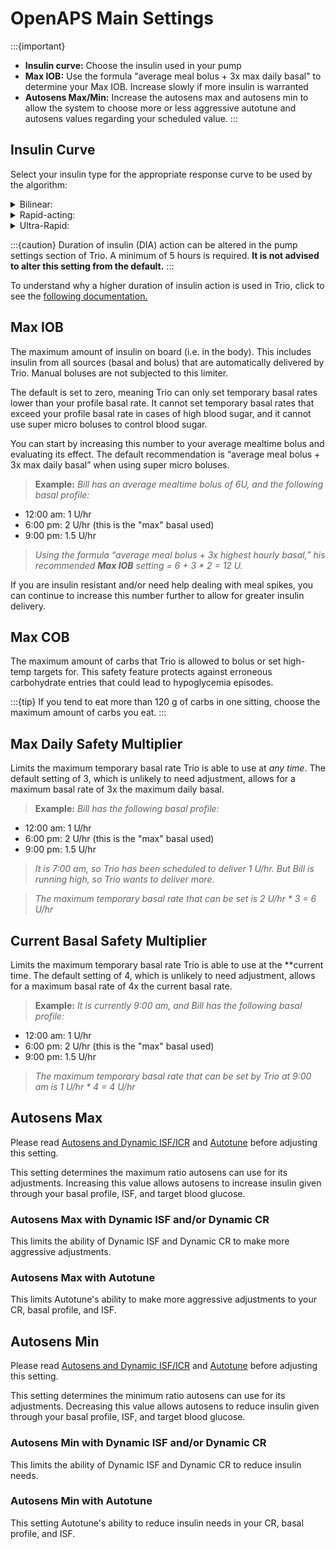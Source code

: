 # OpenAPS Main Settings
:::{important}
- **Insulin curve:** Choose the insulin used in your pump
- **Max IOB:** Use the formula "average meal bolus + 3x max daily basal" to determine your Max IOB. Increase slowly if more insulin is warranted
- **Autosens Max/Min:** Increase the autosens max and autosens min to allow the system to choose more or less aggressive autotune and autosens values regarding your scheduled value.
:::

## Insulin Curve
Select your insulin type for the appropriate response curve to be used by the algorithm:

<details>
<summary>Bilinear:</summary>
  This IOB curve is based on a bilinear activity curve that varies by the user’s duration of insulin action setting in their pump.
</details> 
<details>
<summary>Rapid-acting:</summary>
  This is the default setting for Novolog, Novorapid, Humalog, and Apidra insulins. Selecting this setting will cause OpenAPS to use an exponential activity curve with a peak activity set at 75 minutes and a duration of insulin action set at 300 minutes (5 hours).
</details>
<details>
<summary>Ultra-Rapid:</summary>
  This is the default setting for Fiasp and Lyumjev. It uses an exponential activity curve with a peak activity set at 55 minutes and a duration of insulin action set at 300 minutes (5 hours).
</details>

:::{caution}
Duration of insulin (DIA) action can be altered in the pump settings section of Trio. A minimum of 5 hours is required. **It is not advised to alter this setting from the default.**
:::

To understand why a higher duration of insulin action is used in Trio, click to see the [following documentation.](https://www.diabettech.com/insulin/why-we-are-regularly-wrong-in-the-duration-of-insulin-action-dia-times-we-use-and-why-it-matters/)

## Max IOB
The maximum amount of insulin on board (i.e. in the body). This includes insulin from all sources (basal and bolus) that are automatically delivered by Trio. Manual boluses are not subjected to this limiter. 

The default is set to zero, meaning Trio can only set temporary basal rates lower than your profile basal rate. It cannot set temporary basal rates that exceed your profile basal rate in cases of high blood sugar, and it cannot use super micro boluses to control blood sugar.  

You can start by increasing this number to your average mealtime bolus and evaluating its effect. The default recommendation is “average meal bolus + 3x max daily basal” when using super micro boluses.

>**Example:** _Bill has an average mealtime bolus of 6U, and the following basal profile:_

  - 12:00 am: 1 U/hr
  - 6:00 pm: 2 U/hr (this is the "max" basal used)
  - 9:00 pm: 1.5 U/hr

>_Using the formula “average meal bolus + 3x highest hourly basal,” his recommended **Max IOB** setting = 6 + 3 * 2 = 12 U._

If you are insulin resistant and/or need help dealing with meal spikes, you can continue to increase this number further to allow for greater insulin delivery.

## Max COB
The maximum amount of carbs that Trio is allowed to bolus or set high-temp targets for. This safety feature protects against erroneous carbohydrate entries that could lead to hypoglycemia episodes.

:::{tip}
If you tend to eat more than 120 g of carbs in one sitting, choose the maximum amount of carbs you eat.
:::

## Max Daily Safety Multiplier
Limits the maximum temporary basal rate Trio is able to use at _any time_. The default setting of 3, which is unlikely to need adjustment, allows for a maximum basal rate of 3x the maximum daily basal.

>**Example:** _Bill has the following basal profile:_

  - 12:00 am: 1 U/hr
  - 6:00 pm: 2 U/hr (this is the "max" basal used)
  - 9:00 pm: 1.5 U/hr

>_It is 7:00 am, so Trio has been scheduled to deliver 1 U/hr. But Bill is running high, so Trio wants to deliver more._

>_The maximum temporary basal rate that can be set is 2 U/hr * 3 = 6 U/hr_

## Current Basal Safety Multiplier 
Limits the maximum temporary basal rate Trio is able to use at the **current time. The default setting of 4, which is unlikely to need adjustment, allows for a maximum basal rate of 4x the current basal rate. 

>**Example:** _It is currently 9:00 am, and Bill has the following basal profile:_

  - 12:00 am: 1 U/hr
  - 6:00 pm: 2 U/hr (this is the "max" basal used)
  - 9:00 pm: 1.5 U/hr

>_The maximum temporary basal rate that can be set by Trio at 9:00 am is 1 U/hr * 4 = 4 U/hr_

## Autosens Max
Please read [Autosens and Dynamic ISF/ICR](../concepts/autosens-dynamic.md) and [Autotune](../autotune.md) before adjusting this setting.

This setting determines the maximum ratio autosens can use for its adjustments. Increasing this value allows autosens to increase insulin given through your basal profile, ISF, and target blood glucose.

### Autosens Max with Dynamic ISF and/or Dynamic CR
This limits the ability of Dynamic ISF and Dynamic CR to make more aggressive adjustments.

### Autosens Max with Autotune
This limits Autotune's ability to make more aggressive adjustments to your CR, basal profile, and ISF.

## Autosens Min
Please read [Autosens and Dynamic ISF/ICR](../concepts/autosens-dynamic.md) and [Autotune](../autotune.md) before adjusting this setting.

This setting determines the minimum ratio autosens can use for its adjustments. Decreasing this value allows autosens to reduce insulin given through your basal profile, ISF, and target blood glucose.

### Autosens Min with Dynamic ISF and/or Dynamic CR
This limits the ability of Dynamic ISF and Dynamic CR to reduce insulin needs.

### Autosens Min with Autotune
This setting Autotune's ability to reduce insulin needs in your CR, basal profile, and ISF.
